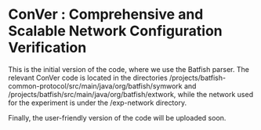 # ConVer : Comprehensive and Scalable Network Configuration Verification

This is the initial version of the code, where we use the Batfish parser. The relevant ConVer code is located in the directories /projects/batfish-common-protocol/src/main/java/org/batfish/symwork and /projects/batfish/src/main/java/org/batfish/extwork, while the network used for the experiment is under the /exp-network directory.

Finally, the user-friendly version of the code will be uploaded soon.